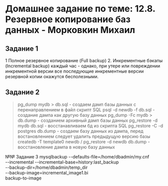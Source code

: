 # Домашнее задание по теме: 12.8. Резервное копирование баз данных - Морковкин Михаил
## Задание 1
 1 Полное резервное копирование (Full backup)
 2. Инкрементные бэкапы (Incremental backup) каждый час - однако, при утере или повреждении инкрементной версии все последующие инкрементные версии резервной копии окажутся бесполезными.

 ## Задание 2
> pg_dump mydb > db.sql - создаем дамп базы данных с перенаправлением в файл скрипт SQL
> psql -d newdb -f db.sql - создание дампа как другую базу данных
> pg_dump -Fc mydb > db.dump - созданием архивный дамп базы данных
> pg_restore -d mydb db.sql - восстанавливаем бд из скрипта SQL
> pg_restore -C -d postgres db.dump - создаем базу данных из дампа, перед востановлением следует удалить предыдущую версию базы
> createdb -T template0 newdb / pg_restore -d newdb db.dump  - восстановление дампа в новую базу данных

№№ Задание 3
mysqlbackup --defaults-file=/home/dbadmin/my.cnf \
  --incremental --incremental-base=history:last_backup \
  --backup-dir=/home/dbadmin/temp_dir \
  --backup-image=incremental_image1.bi \
   backup-to-image
